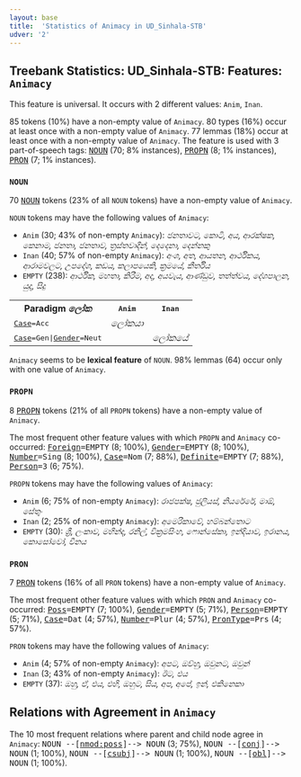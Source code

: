 ```yaml
---
layout: base
title:  'Statistics of Animacy in UD_Sinhala-STB'
udver: '2'
---
```


## Treebank Statistics: UD_Sinhala-STB: Features: `Animacy`

This feature is universal.
It occurs with 2 different values: `Anim`, `Inan`.

85 tokens (10%) have a non-empty value of `Animacy`.
80 types (16%) occur at least once with a non-empty value of `Animacy`.
77 lemmas (18%) occur at least once with a non-empty value of `Animacy`.
The feature is used with 3 part-of-speech tags: <tt><a href="si_stb-pos-NOUN.html">NOUN</a></tt> (70; 8% instances), <tt><a href="si_stb-pos-PROPN.html">PROPN</a></tt> (8; 1% instances), <tt><a href="si_stb-pos-PRON.html">PRON</a></tt> (7; 1% instances).

### `NOUN`

70 <tt><a href="si_stb-pos-NOUN.html">NOUN</a></tt> tokens (23% of all `NOUN` tokens) have a non-empty value of `Animacy`.

`NOUN` tokens may have the following values of `Animacy`:

* `Anim` (30; 43% of non-empty `Animacy`): <em>ජනතාවට, කොටි, අය, ආරක්ෂක, කෙනාම, ජනතා, ජනතාව, ත්‍රස්තවාදීන්, දෙදෙනා, දෙන්නකු</em>
* `Inan` (40; 57% of non-empty `Animacy`): <em>අංශ, අත, ආයතන, ආර්ථිකය, ආරාමවලට, උපදේශ, කඩය, කලාපයෙකි, ක්‍රමයේ, කීර්තිය</em>
* `EMPTY` (238): <em>ආර්ථික, මහතා, කිරීම, අද, අයවැය, ආණ්ඩුව, තත්ත්වය, දේශපාලන, යුද, සිදු</em>

<table>
  <tr><th>Paradigm <i>ලෝක</i></th><th><tt>Anim</tt></th><th><tt>Inan</tt></th></tr>
  <tr><td><tt><tt><a href="si_stb-feat-Case.html">Case</a></tt><tt>=Acc</tt></tt></td><td><em>ලෝකයා</em></td><td></td></tr>
  <tr><td><tt><tt><a href="si_stb-feat-Case.html">Case</a></tt><tt>=Gen</tt>|<tt><a href="si_stb-feat-Gender.html">Gender</a></tt><tt>=Neut</tt></tt></td><td></td><td><em>ලෝකයේ</em></td></tr>
</table>

`Animacy` seems to be **lexical feature** of `NOUN`. 98% lemmas (64) occur only with one value of `Animacy`.

### `PROPN`

8 <tt><a href="si_stb-pos-PROPN.html">PROPN</a></tt> tokens (21% of all `PROPN` tokens) have a non-empty value of `Animacy`.

The most frequent other feature values with which `PROPN` and `Animacy` co-occurred: <tt><a href="si_stb-feat-Foreign.html">Foreign</a></tt><tt>=EMPTY</tt> (8; 100%), <tt><a href="si_stb-feat-Gender.html">Gender</a></tt><tt>=EMPTY</tt> (8; 100%), <tt><a href="si_stb-feat-Number.html">Number</a></tt><tt>=Sing</tt> (8; 100%), <tt><a href="si_stb-feat-Case.html">Case</a></tt><tt>=Nom</tt> (7; 88%), <tt><a href="si_stb-feat-Definite.html">Definite</a></tt><tt>=EMPTY</tt> (7; 88%), <tt><a href="si_stb-feat-Person.html">Person</a></tt><tt>=3</tt> (6; 75%).

`PROPN` tokens may have the following values of `Animacy`:

* `Anim` (6; 75% of non-empty `Animacy`): <em>රාජපක්ෂ, ජුලියස්, නියරේරේ, මාඕ, සේතුං</em>
* `Inan` (2; 25% of non-empty `Animacy`): <em>අමෙරිකාවේ, හම්බන්තොට</em>
* `EMPTY` (30): <em>ශ්‍රී, ලංකාව, මහින්ද, රනිල්, වික්‍රමසිංහ, ෆොන්සේකා, ඉන්දියාව, ඉරානය, කොසෝවෝ, චීනය</em>

### `PRON`

7 <tt><a href="si_stb-pos-PRON.html">PRON</a></tt> tokens (16% of all `PRON` tokens) have a non-empty value of `Animacy`.

The most frequent other feature values with which `PRON` and `Animacy` co-occurred: <tt><a href="si_stb-feat-Poss.html">Poss</a></tt><tt>=EMPTY</tt> (7; 100%), <tt><a href="si_stb-feat-Gender.html">Gender</a></tt><tt>=EMPTY</tt> (5; 71%), <tt><a href="si_stb-feat-Person.html">Person</a></tt><tt>=EMPTY</tt> (5; 71%), <tt><a href="si_stb-feat-Case.html">Case</a></tt><tt>=Dat</tt> (4; 57%), <tt><a href="si_stb-feat-Number.html">Number</a></tt><tt>=Plur</tt> (4; 57%), <tt><a href="si_stb-feat-PronType.html">PronType</a></tt><tt>=Prs</tt> (4; 57%).

`PRON` tokens may have the following values of `Animacy`:

* `Anim` (4; 57% of non-empty `Animacy`): <em>අපට, ඔව්හු, ඔවුනට, ඔවුන්</em>
* `Inan` (3; 43% of non-empty `Animacy`): <em>ඊට, එය</em>
* `EMPTY` (37): <em>ඔහු, ඒ, එය, එහි, ඔහුට, සිය, අප, අපේ, ඉන්, එකිනෙකා</em>

## Relations with Agreement in `Animacy`

The 10 most frequent relations where parent and child node agree in `Animacy`:
<tt>NOUN --[<tt><a href="si_stb-dep-nmod-poss.html">nmod:poss</a></tt>]--> NOUN</tt> (3; 75%),
<tt>NOUN --[<tt><a href="si_stb-dep-conj.html">conj</a></tt>]--> NOUN</tt> (1; 100%),
<tt>NOUN --[<tt><a href="si_stb-dep-csubj.html">csubj</a></tt>]--> NOUN</tt> (1; 100%),
<tt>NOUN --[<tt><a href="si_stb-dep-obl.html">obl</a></tt>]--> NOUN</tt> (1; 100%).

